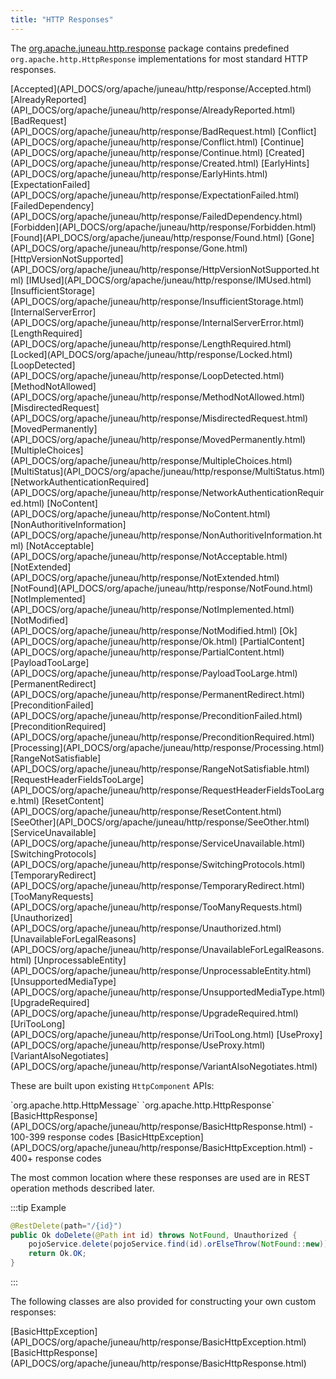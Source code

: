 ```yaml
---
title: "HTTP Responses"
---
```


The [org.apache.juneau.http.response](API_DOCS/org/apache/juneau/http/response.html) package contains predefined
`org.apache.http.HttpResponse` implementations for most standard HTTP responses.

<tree>
<node-0><javac-class>[Accepted](API_DOCS/org/apache/juneau/http/response/Accepted.html)</javac-class> <javac-class>[AlreadyReported](API_DOCS/org/apache/juneau/http/response/AlreadyReported.html)</javac-class> <javac-class>[BadRequest](API_DOCS/org/apache/juneau/http/response/BadRequest.html)</javac-class> <javac-class>[Conflict](API_DOCS/org/apache/juneau/http/response/Conflict.html)</javac-class> <javac-class>[Continue](API_DOCS/org/apache/juneau/http/response/Continue.html)</javac-class> <javac-class>[Created](API_DOCS/org/apache/juneau/http/response/Created.html)</javac-class> <javac-class>[EarlyHints](API_DOCS/org/apache/juneau/http/response/EarlyHints.html)</javac-class> <javac-class>[ExpectationFailed](API_DOCS/org/apache/juneau/http/response/ExpectationFailed.html)</javac-class> <javac-class>[FailedDependency](API_DOCS/org/apache/juneau/http/response/FailedDependency.html)</javac-class> <javac-class>[Forbidden](API_DOCS/org/apache/juneau/http/response/Forbidden.html)</javac-class> <javac-class>[Found](API_DOCS/org/apache/juneau/http/response/Found.html)</javac-class> <javac-class>[Gone](API_DOCS/org/apache/juneau/http/response/Gone.html)</javac-class> <javac-class>[HttpVersionNotSupported](API_DOCS/org/apache/juneau/http/response/HttpVersionNotSupported.html)</javac-class> <javac-class>[IMUsed](API_DOCS/org/apache/juneau/http/response/IMUsed.html)</javac-class> <javac-class>[InsufficientStorage](API_DOCS/org/apache/juneau/http/response/InsufficientStorage.html)</javac-class> <javac-class>[InternalServerError](API_DOCS/org/apache/juneau/http/response/InternalServerError.html)</javac-class> <javac-class>[LengthRequired](API_DOCS/org/apache/juneau/http/response/LengthRequired.html)</javac-class> <javac-class>[Locked](API_DOCS/org/apache/juneau/http/response/Locked.html)</javac-class> <javac-class>[LoopDetected](API_DOCS/org/apache/juneau/http/response/LoopDetected.html)</javac-class> <javac-class>[MethodNotAllowed](API_DOCS/org/apache/juneau/http/response/MethodNotAllowed.html)</javac-class> <javac-class>[MisdirectedRequest](API_DOCS/org/apache/juneau/http/response/MisdirectedRequest.html)</javac-class> <javac-class>[MovedPermanently](API_DOCS/org/apache/juneau/http/response/MovedPermanently.html)</javac-class> <javac-class>[MultipleChoices](API_DOCS/org/apache/juneau/http/response/MultipleChoices.html)</javac-class> <javac-class>[MultiStatus](API_DOCS/org/apache/juneau/http/response/MultiStatus.html)</javac-class> <javac-class>[NetworkAuthenticationRequired](API_DOCS/org/apache/juneau/http/response/NetworkAuthenticationRequired.html)</javac-class> <javac-class>[NoContent](API_DOCS/org/apache/juneau/http/response/NoContent.html)</javac-class> <javac-class>[NonAuthoritiveInformation](API_DOCS/org/apache/juneau/http/response/NonAuthoritiveInformation.html)</javac-class> <javac-class>[NotAcceptable](API_DOCS/org/apache/juneau/http/response/NotAcceptable.html)</javac-class> <javac-class>[NotExtended](API_DOCS/org/apache/juneau/http/response/NotExtended.html)</javac-class> <javac-class>[NotFound](API_DOCS/org/apache/juneau/http/response/NotFound.html)</javac-class> <javac-class>[NotImplemented](API_DOCS/org/apache/juneau/http/response/NotImplemented.html)</javac-class> <javac-class>[NotModified](API_DOCS/org/apache/juneau/http/response/NotModified.html)</javac-class> <javac-class>[Ok](API_DOCS/org/apache/juneau/http/response/Ok.html)</javac-class> <javac-class>[PartialContent](API_DOCS/org/apache/juneau/http/response/PartialContent.html)</javac-class> <javac-class>[PayloadTooLarge](API_DOCS/org/apache/juneau/http/response/PayloadTooLarge.html)</javac-class> <javac-class>[PermanentRedirect](API_DOCS/org/apache/juneau/http/response/PermanentRedirect.html)</javac-class> <javac-class>[PreconditionFailed](API_DOCS/org/apache/juneau/http/response/PreconditionFailed.html)</javac-class> <javac-class>[PreconditionRequired](API_DOCS/org/apache/juneau/http/response/PreconditionRequired.html)</javac-class> <javac-class>[Processing](API_DOCS/org/apache/juneau/http/response/Processing.html)</javac-class> <javac-class>[RangeNotSatisfiable](API_DOCS/org/apache/juneau/http/response/RangeNotSatisfiable.html)</javac-class> <javac-class>[RequestHeaderFieldsTooLarge](API_DOCS/org/apache/juneau/http/response/RequestHeaderFieldsTooLarge.html)</javac-class> <javac-class>[ResetContent](API_DOCS/org/apache/juneau/http/response/ResetContent.html)</javac-class> <javac-class>[SeeOther](API_DOCS/org/apache/juneau/http/response/SeeOther.html)</javac-class> <javac-class>[ServiceUnavailable](API_DOCS/org/apache/juneau/http/response/ServiceUnavailable.html)</javac-class> <javac-class>[SwitchingProtocols](API_DOCS/org/apache/juneau/http/response/SwitchingProtocols.html)</javac-class> <javac-class>[TemporaryRedirect](API_DOCS/org/apache/juneau/http/response/TemporaryRedirect.html)</javac-class> <javac-class>[TooManyRequests](API_DOCS/org/apache/juneau/http/response/TooManyRequests.html)</javac-class> <javac-class>[Unauthorized](API_DOCS/org/apache/juneau/http/response/Unauthorized.html)</javac-class> <javac-class>[UnavailableForLegalReasons](API_DOCS/org/apache/juneau/http/response/UnavailableForLegalReasons.html)</javac-class> <javac-class>[UnprocessableEntity](API_DOCS/org/apache/juneau/http/response/UnprocessableEntity.html)</javac-class> <javac-class>[UnsupportedMediaType](API_DOCS/org/apache/juneau/http/response/UnsupportedMediaType.html)</javac-class> <javac-class>[UpgradeRequired](API_DOCS/org/apache/juneau/http/response/UpgradeRequired.html)</javac-class> <javac-class>[UriTooLong](API_DOCS/org/apache/juneau/http/response/UriTooLong.html)</javac-class> <javac-class>[UseProxy](API_DOCS/org/apache/juneau/http/response/UseProxy.html)</javac-class> <javac-class>[VariantAlsoNegotiates](API_DOCS/org/apache/juneau/http/response/VariantAlsoNegotiates.html)</javac-class></node-0>
</tree>

These are built upon existing `HttpComponent` APIs:

<tree>
<node-0><java-interface>`org.apache.http.HttpMessage`</java-interface></node-0>
<node-1><java-interface>`org.apache.http.HttpResponse`</java-interface></node-1>
<node-2><java-class>[BasicHttpResponse](API_DOCS/org/apache/juneau/http/response/BasicHttpResponse.html)</java-class> - 100-399 response codes</node-2>
<node-2><java-class>[BasicHttpException](API_DOCS/org/apache/juneau/http/response/BasicHttpException.html)</java-class> - 400+ response codes</node-2>
</tree>

The most common location where these responses are used are in REST operation methods described later.

:::tip Example
```java
@RestDelete(path="/{id}")
public Ok doDelete(@Path int id) throws NotFound, Unauthorized {
    pojoService.delete(pojoService.find(id).orElseThrow(NotFound::new));
    return Ok.OK;
}
```
:::

The following classes are also provided for constructing your own custom responses:

<tree>
<node-0><java-class>[BasicHttpException](API_DOCS/org/apache/juneau/http/response/BasicHttpException.html)</java-class></node-0>
<node-0><java-class>[BasicHttpResponse](API_DOCS/org/apache/juneau/http/response/BasicHttpResponse.html)</java-class></node-0>
</tree>
